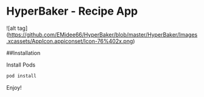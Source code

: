 # HyperBaker - Recipe App

![alt tag] (https://github.com/EMidee66/HyperBaker/blob/master/HyperBaker/Images.xcassets/AppIcon.appiconset/Icon-76%402x.png)

##Installation

Install Pods
```ruby
pod install
```

Enjoy!
